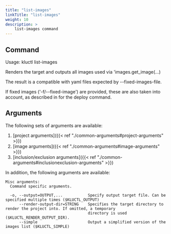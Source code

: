 ```yaml
---
title: "list-images"
linkTitle: "list-images"
weight: 10
description: >
    list-images command
---
```


## Command
<!-- BEGIN SECTION "list-images" "Usage" false -->
Usage: kluctl list-images

Renders the target and outputs all images used via 'images.get_image(...)

The result is a compatible with yaml files expected by --fixed-images-file.

If fixed images ('-f/--fixed-image') are provided, these are also taken into account, as described in for the deploy
command.

<!-- END SECTION -->

## Arguments
The following sets of arguments are available:
1. [project arguments]({{< ref "./common-arguments#project-arguments" >}})
1. [image arguments]({{< ref "./common-arguments#image-arguments" >}})
1. [inclusion/exclusion arguments]({{< ref "./common-arguments#inclusionexclusion-arguments" >}})

In addition, the following arguments are available:
<!-- BEGIN SECTION "list-images" "Misc arguments" true -->
```
Misc arguments:
  Command specific arguments.

  -o, --output=OUTPUT,...           Specify output target file. Can be specified multiple times ($KLUCTL_OUTPUT)
      --render-output-dir=STRING    Specifies the target directory to render the project into. If omitted, a temporary
                                    directory is used ($KLUCTL_RENDER_OUTPUT_DIR).
      --simple                      Output a simplified version of the images list ($KLUCTL_SIMPLE)

```
<!-- END SECTION -->
